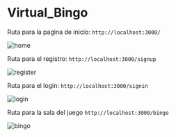 # Virtual_Bingo

Ruta para la pagina de inicio:
`http://localhost:3000/`

![home](https://user-images.githubusercontent.com/63930976/158103418-2d61597a-732e-454b-8cae-6fe73a3b9af4.PNG)

Ruta para el registro: 
`http://localhost:3000/signup`

![register](https://user-images.githubusercontent.com/63930976/158103550-68f76959-4a76-4b4d-9bd8-c17ed3c42f9f.PNG)

Ruta para el login:
`http://localhost:3000/signin`

![login](https://user-images.githubusercontent.com/63930976/158103640-0c188d66-a095-4da6-bd78-cb7d4efe4207.PNG)

Ruta para la sala del juego
`http://localhost:3000/bingo`

![bingo](https://user-images.githubusercontent.com/63930976/158103706-d74d1edb-d10b-48ff-b4cd-084206c3f163.PNG)
